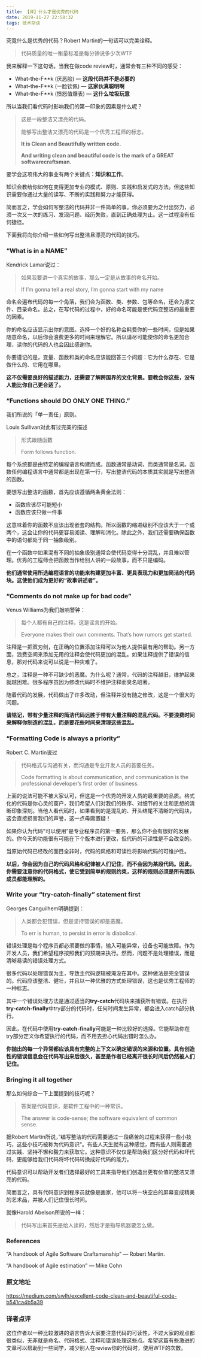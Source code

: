 ```yaml
---
title: 【译】什么才是优秀的代码
date: 2019-11-27 22:58:32
tags: 技术杂谈
---
```


究竟什么是优秀的代码？Robert Martin的一句话可以完美诠释。<!-- more -->

> 代码质量的唯一衡量标准是每分钟说多少次WTF

我来解释一下这句话。当我在做code review时，通常会有三种不同的感受：

- What-the-F\*\*k (厌恶脸) — **这段代码并不是必要的**
- What-the-F\*\*k (一脸钦佩) — **这家伙真聪明啊**
- What-the-F\*\*k (愤怒值爆表) — **这什么垃圾玩意**

所以当我们看代码时影响我们的第一印象的因素是什么呢？

> 这是一段整洁又漂亮的代码。
>
> 能够写出整洁又漂亮的代码是一个优秀工程师的标志。
>
> **It is Clean and Beautifully written code.**
>
> **And writing clean and beautiful code is the mark of a GREAT softwarecraftsman.**

要学会这项伟大的事业有两个关键点：**知识和工作**。

知识会教给你如何在变得更加专业的模式、原则、实践和启发式的方法。但这些知识需要你通过大量的读写、不断的实践和努力才能获得。

简而言之，学会如何写整洁的代码并非一件简单的事。你必须要为之付出努力，必须一次又一次的练习、发现问题、经历失败，直到正确处理为止。这一过程没有任何捷径。

下面我将向你介绍一些如何写出整洁且漂亮的代码的技巧。

### “What is in a NAME”

Kendrick Lamar说过：

> 如果我要讲一个真实的故事，那么一定是从故事的命名开始。
>
> If I’m gonna tell a real story, I’m gonna start with my name

命名会遍布代码的每一个角落，我们会为函数、类、参数、包等命名，还会为源文件、目录命名。总之，在写代码的过程中，好的命名可能是使代码变整洁的最重要的因素。

你的命名应该显示出你的意图。选择一个好的名称会耗费你的一些时间，但是如果随意命名，以后你会浪费更多的时间来理解它。所以请尽可能使你的命名更加合理，读你的代码的人也会因此感谢你。

你要谨记的是，变量、函数和类的命名应该能回答三个问题：它为什么存在、它是做什么的、它用在哪里。

**这不仅需要良好的描述能力，还需要了解跨国界的文化背景。要教会你这些，没有人能比你自己更合适了。**

### “Functions should DO ONLY ONE THING.”

我们所说的「单一责任」原则。

Louis Sullivan对此有过完美的描述

> 形式跟随函数
>
> Form follows function.

每个系统都是由特定的编程语言构建而成。函数通常是动词，而类通常是名词。函数任何编程语言中通常都是出现在第一行，写出整洁代码的本质其实就是写出整洁的函数。

要想写出整洁的函数，首先应该遵循两条黄金法则：

- 函数应该尽可能短小
- 函数应该只做一件事

这意味着你的函数不应该出现嵌套的结构。所以函数的缩进级别不应该大于一个或两个，这会让你的代码更容易阅读、理解和消化。除此之外，我们还需要确保函数中的语句都处于同一抽象级别。

在一个函数中如果混有不同的抽象级别通常会使代码变得十分混乱，并且难以管理。优秀的工程师会把函数当作给别人讲的一段故事，而不只是编码。

**他们通常使用所选编程语言的功能来构建更加丰富、更具表现力和更加简洁的代码块。这使他们成为更好的“故事讲述者”。**

### “Comments do not make up for bad code”

Venus Williams为我们敲响警钟：

> 每个人都有自己的注释，这是谣言的开始。
>
> Everyone makes their own comments. That’s how rumors get started.

注释是一把双刃剑，在正确的位置添加注释可以为他人提供最有用的帮助。另一方面，浪费空间来添加无用的注释会使代码更加的混乱。如果注释提供了错误的信息，那对代码来说可以说是一种灾难了。

总之，注释是一种不可缺少的恶魔。为什么呢？通常，代码的注释越旧，维护起来就越困难。很多程序员因为修改代码时不维护注释而臭名昭著。

随着代码的发展，代码做出了许多改动，但注释并没有随之修改，这是一个很大的问题。

**请铭记，带有少量注释的简洁代码远胜于带有大量注释的混乱代码。不要浪费时间来解释你制造的混乱，而是要花些时间来清理这些混乱。**

### “Formatting Code is always a priority”

Robert C. Martin说过

> 代码格式与沟通有关，而沟通是专业开发人员的首要任务。
>
> Code formatting is about communication, and communication is the professional developer’s first order of business.

上面的说法可能不被大家认可，但这是一个优秀的开发人员的最重要的品质。格式化的代码是你心灵的窗户，我们希望人们对我们的秩序、对细节的关注和思想的清晰印象深刻。当他人看代码时，如果看到的是混乱的、开头结尾不清晰的代码块，这会直接损害我们的声誉，这一点毋庸置疑！

如果你认为代码“可以使用”是专业程序员的第一要务，那么你不会有很好的发展的。你今天的功能很有可能在下个版本进行更改，但代码的可读性是不会改变的。

当原始代码已经改的面目全非时，代码的风格和可读性将影响代码的可维护性。

**以后，你会因为自己的代码风格和纪律被人们记住，而不会因为某段代码。因此，你需要注意你的代码格式，使它受到简单的规则约束，这样的规则必须是所有团队成员都能理解的。**

### Write your “try-catch-finally” statement first

Georges Canguilhem明确提到：

> 人类都会犯错误，但是坚持错误的却是恶魔。
>
> To err is human, to persist in error is diabolical.

错误处理是每个程序员都必须要做的事情，输入可能异常，设备也可能故障。作为开发人员，我们希望程序按照我们的预期来执行。然而，问题不是处理错误，而是清晰易读的错误处理方式。

很多代码以处理错误为主，导致主代码逻辑被淹没在其中。这种做法是完全错误的。代码应该整洁、健壮，并且以一种优雅的方式处理错误，这也是优秀工程师的一种标志。

其中一个错误处理方法是通过适当的**try-catch**代码块来捕获所有错误。在执行**try-catch-finally**中try部分的代码时，任何时间发生异常，都会进入catch部分执行。

因此，在代码中使用**try-catch-finally**可能是一种比较好的选择。它能帮助你在try部分定义你希望执行的代码，而不用去担心代码出错时怎么办。

**你抛出的每一个异常都应该具有完整的上下文以确定错误的来源和位置。具有创造性的错误信息会在代码写出来后很久，甚至是作者已经离开很长时间后仍然被人们记住。**

### Bringing it all together

那么如何综合一下上面提到的技巧呢？

> 答案是代码意识，是软件工程中的一种常识。
>
> The answer is code-sense; the software equivalent of common sense.

据Robert Martin所说，”编写整洁的代码需要通过一段痛苦的过程来获得一些小技巧，这些小技巧被称为代码意识“。有些人天生就有这种感觉，而有些人则需要通过实践、坚持不懈和毅力来获取它。这种意识不仅仅是帮助我们区分好代码和坏代码，更能够给我们代码将坏代码转换成好代码的能力。

代码意识可以帮助开发者们选择最好的工具来指导他们创造出更有价值的整洁又漂亮的代码。

简而言之，具有代码意识到程序员就像是画家，他可以将一块空白的屏幕变成精美的艺术品，并被人们记住很长时间。

就像Harold Abelson所说的一样：

> 代码写出来首先是给人读的，然后才是指导机器要怎么做。

### References

“A handbook of Agile Software Craftsmanship” — Robert Martin.

“A handbook of Agile estimation” — Mike Cohn

### 原文地址

https://medium.com/swlh/excellent-code-clean-and-beautiful-code-b541ca4b5a39

### 译者点评

这位作者以一种比较激进的语言告诉大家要注意代码的可读性，不过大家的观点都很类似，无非就是命名、代码格式、注释和错误处理这些点。希望这篇有些激进的文章可以帮助到一些同学，减少别人在review你的代码时，使用WTF的次数。